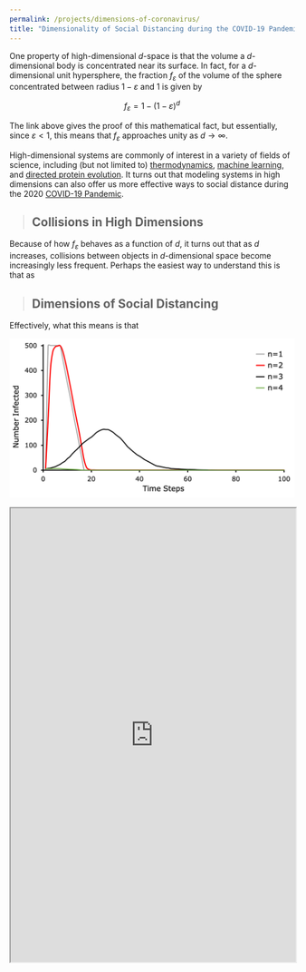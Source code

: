```yaml
---
permalink: /projects/dimensions-of-coronavirus/
title: "Dimensionality of Social Distancing during the COVID-19 Pandemic"
---
```


One property of high-dimensional $d$-space is that the volume a $d$-dimensional body is concentrated near its surface. In fact, for a $d$-dimensional unit hypersphere, the fraction $f_{\varepsilon}$ of the volume of the sphere concentrated between radius $1-\varepsilon$ and $1$ is given by

$$f_{\varepsilon}=1-(1-\varepsilon)^d$$

The link above gives the proof of this mathematical fact, but essentially, since $\varepsilon<1$, this means that $f_{\varepsilon}$ approaches unity as $d\rightarrow\infty$. 

High-dimensional systems are commonly of interest in a variety of fields of science, including (but not limited to) [thermodynamics](https://en.wikipedia.org/wiki/Phase_space), [machine learning](https://en.wikipedia.org/wiki/Dimensionality_reduction), and [directed protein evolution](https://en.wikipedia.org/wiki/Directed_evolution). It turns out that modeling systems in high dimensions can also offer us more effective ways to social distance during the 2020 [COVID-19 Pandemic](https://en.wikipedia.org/wiki/Coronavirus_disease_2019).

> ## Collisions in High Dimensions

Because of how $f_{\varepsilon}$ behaves as a function of $d$, it turns out that as $d$ increases, collisions between objects in $d$-dimensional space become increasingly less frequent. Perhaps the easiest way to understand this is that as 

> ## Dimensions of Social Distancing


Effectively, what this means is that

![coronavirus-simul](/assets/images/corona.png)



<iframe height="800px" width="100%" src="https://docs.google.com/spreadsheets/d/e/2PACX-1vSWxJkACzHpNsQH0nXp_OhvrYm2tzMhB_xi3ZSFA1mOs2ErndwZRKRZSsXtq0wOfHPmFWbMZdmL0Q8D/pubhtml?widget=true&amp;headers=false"></iframe>